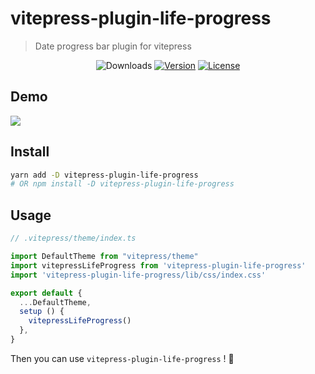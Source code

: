 # vitepress-plugin-life-progress

> Date progress bar plugin for vitepress

<p align="center">
  <img src="https://img.shields.io/npm/dm/vitepress-plugin-life-progress.svg" alt="Downloads"></a>
  <a href="https://www.npmjs.com/package/vitepress-plugin-life-progress"><img src="https://img.shields.io/npm/v/vitepress-plugin-life-progress.svg" alt="Version"></a>
  <a href="https://github.com/vuejs/vitepress-plugin-life-progress/blob/master/LICENSE"><img src="https://img.shields.io/npm/l/vitepress-plugin-life-progress.svg" alt="License"></a>
</p>

## Demo
<img src="./docs/static/record.gif" />

## Install
```sh
yarn add -D vitepress-plugin-life-progress
# OR npm install -D vitepress-plugin-life-progress
```

## Usage
```ts
// .vitepress/theme/index.ts

import DefaultTheme from "vitepress/theme"
import vitepressLifeProgress from 'vitepress-plugin-life-progress'
import 'vitepress-plugin-life-progress/lib/css/index.css'

export default {
  ...DefaultTheme,
  setup () {
    vitepressLifeProgress()
  },
}
```

Then you can use `vitepress-plugin-life-progress` ! 🎉
